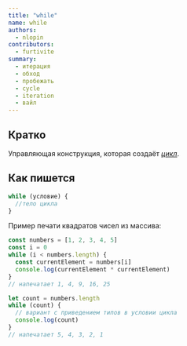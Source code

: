 ```yaml
---
title: "while"
name: while
authors:
  - nlopin
contributors:
  - furtivite
summary:
  - итерация
  - обход
  - пробежать
  - cycle
  - iteration
  - вайл
---
```


## Кратко

Управляющая конструкция, которая создаёт _[цикл](/js/doka/loop)_.

## Как пишется

```js
while (условие) {
  //тело цикла
}
```

Пример печати квадратов чисел из массива:

```js
const numbers = [1, 2, 3, 4, 5]
const i = 0
while (i < numbers.length) {
  const currentElement = numbers[i]
  console.log(currentElement * currentElement)
}
// напечатает 1, 4, 9, 16, 25

let count = numbers.length
while (count) {
  // вариант с приведением типов в условии цикла
  console.log(count)
}
// напечатает 5, 4, 3, 2, 1
```

